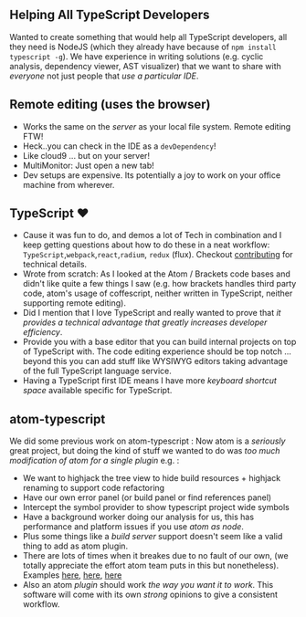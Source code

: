 ## Helping All TypeScript Developers
Wanted to create something that would help all TypeScript developers, all they need is NodeJS (which they already have because of `npm install typescript -g`). We have experience in writing solutions (e.g. cyclic analysis, dependency viewer, AST visualizer) that we want to share with *everyone* not just people that *use a particular IDE*.

## Remote editing (uses the browser)
* Works the same on the *server* as your local file system. Remote editing FTW!
* Heck..you can check in the IDE as a `devDependency`!
* Like cloud9 ... but on your server!
* MultiMonitor: Just open a new tab!
* Dev setups are expensive. Its potentially a joy to work on your office machine from wherever.

## TypeScript ❤
* Cause it was fun to do, and demos a lot of Tech in combination and I keep getting questions about how to do these in a neat workflow: `TypeScript`,`webpack`,`react`,`radium`, `redux` (flux). Checkout [contributing](./README.md) for technical details.
* Wrote from scratch: As I looked at the Atom / Brackets code bases and didn't like quite a few things I saw (e.g. how brackets handles third party code, atom's usage of coffescript, neither written in TypeScript, neither supporting remote editing).
* Did I mention that I love TypeScript and really wanted to prove that *it provides a technical advantage that greatly increases developer efficiency*.
* Provide you with a base editor that you can build internal projects on top of TypeScript with. The code editing experience should be top notch ... beyond this you can add stuff like WYSIWYG editors taking advantage of the full TypeScript language service.
* Having a TypeScript first IDE means I have more *keyboard shortcut space* available specific for TypeScript.

## atom-typescript
We did some previous work on atom-typescript : Now atom is a *seriously* great project, but doing the kind of stuff we wanted to do was *too much modification of atom for a single plugin* e.g. :
* We want to highjack the tree view to hide build resources + highjack renaming to support code refactoring
* Have our own error panel (or build panel or find references panel)
* Intercept the symbol provider to show typescript project wide symbols
* Have a background worker doing our analysis for us, this has performance and platform issues if you use *atom as node*.
* Plus some things like a *build server* support doesn't seem like a valid thing to add as atom plugin.
* There are lots of times when it breakes due to no fault of our own, (we totally appreciate the effort atom team puts in this but nonetheless). Examples [here](https://github.com/TypeStrong/atom-typescript/issues/596), [here](https://github.com/TypeStrong/atom-typescript/issues/583), [here](https://github.com/TypeStrong/atom-typescript/issues/611#issuecomment-142780859)
* Also an atom *plugin* should work *the way you want it to work*. This software will come with its own *strong* opinions to give a consistent workflow.

